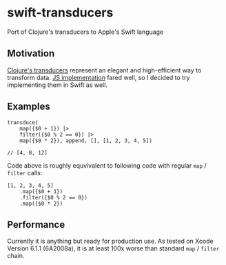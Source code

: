 swift-transducers
=================

Port of Clojure's transducers to Apple's Swift language

## Motivation

[Clojure's transducers](http://clojure.org/transducers) represent an elegant and high-efficient way to transform data. 
[JS implementation](http://jlongster.com/Transducers.js--A-JavaScript-Library-for-Transformation-of-Data) fared well,
so I decided to try implementing them in Swift as well.

## Examples

```
transduce(
    map({$0 + 1}) |>
    filter({$0 % 2 == 0}) |>
    map({$0 * 2}), append, [], [1, 2, 3, 4, 5])

// [4, 8, 12]
```

Code above is roughly equvivalent to following code with regular `map` / `filter` calls:

```
[1, 2, 3, 4, 5]
    .map({$0 + 1})
    .filter({$0 % 2 == 0})
    .map({$0 * 2})
```

## Performance

Currently it is anything but ready for production use. As tested on Xcode Version 6.1.1 (6A2008a), 
it is at least 100x worse than standard `map` / `filter` chain.
